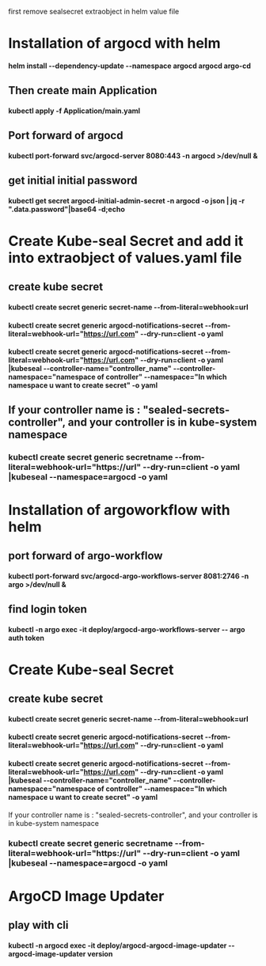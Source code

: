 first remove sealsecret extraobject in helm value file
# Installation of argocd with helm
   #### helm install --dependency-update --namespace argocd  argocd argo-cd

   ## Then create main Application
   ####  kubectl apply -f Application/main.yaml 

## Port forward of argocd
   #### kubectl port-forward svc/argocd-server  8080:443 -n argocd >/dev/null &

## get initial initial password
   #### kubectl get secret argocd-initial-admin-secret -n argocd -o json | jq -r ".data.password"|base64 -d;echo

# Create Kube-seal Secret and add it into extraobject of values.yaml file

## create kube secret
   #### kubectl create secret generic secret-name   --from-literal=webhook=url

   ####  kubectl create secret generic argocd-notifications-secret --from-literal=webhook-url="https://url.com"  --dry-run=client -o yaml

   #### kubectl create secret generic argocd-notifications-secret --from-literal=webhook-url="https://url.com"  --dry-run=client -o yaml |kubeseal --controller-name="controller_name" --controller-namespace="namespace of controller" --namespace="In which namespace u want to create secret" -o yaml 

   ## If your controller name is : "sealed-secrets-controller", and your controller is in kube-system namespace
   ### kubectl create secret generic secretname --from-literal=webhook-url="https://url"  --dry-run=client -o yaml |kubeseal --namespace=argocd -o yaml


# Installation of argoworkflow with helm

## port forward of argo-workflow
   #### kubectl port-forward svc/argocd-argo-workflows-server  8081:2746 -n argo >/dev/null &

## find login token
   #### kubectl -n argo  exec -it deploy/argocd-argo-workflows-server -- argo auth token


# Create Kube-seal Secret

## create kube secret
   #### kubectl create secret generic secret-name   --from-literal=webhook=url

   ####  kubectl create secret generic argocd-notifications-secret --from-literal=webhook-url="https://url.com"  --dry-run=client -o yaml

   #### kubectl create secret generic argocd-notifications-secret --from-literal=webhook-url="https://url.com"  --dry-run=client -o yaml |kubeseal --controller-name="controller_name" --controller-namespace="namespace of controller" --namespace="In which namespace u want to create secret" -o yaml 

   If your controller name is : "sealed-secrets-controller", and your controller is in kube-system namespace
   ### kubectl create secret generic secretname --from-literal=webhook-url="https://url"  --dry-run=client -o yaml |kubeseal --namespace=argocd -o yaml


# ArgoCD Image Updater

   ## play with cli
   #### kubectl -n argocd exec -it deploy/argocd-argocd-image-updater -- argocd-image-updater  version